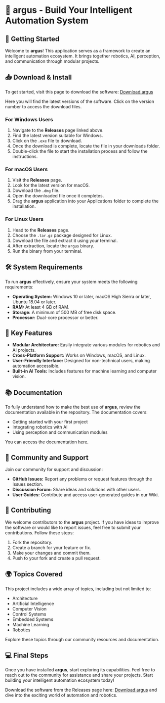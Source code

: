 # 🤖 argus - Build Your Intelligent Automation System

## 🚀 Getting Started
Welcome to **argus**! This application serves as a framework to create an intelligent automation ecosystem. It brings together robotics, AI, perception, and communication through modular projects.

## 📥 Download & Install
To get started, visit this page to download the software: [Download argus](https://github.com/KMadhanesh/argus/releases) 

Here you will find the latest versions of the software. Click on the version number to access the download files.

### For Windows Users
1. Navigate to the **Releases** page linked above.
2. Find the latest version suitable for Windows.
3. Click on the `.exe` file to download.
4. Once the download is complete, locate the file in your downloads folder.
5. Double-click the file to start the installation process and follow the instructions.

### For macOS Users
1. Visit the **Releases** page.
2. Look for the latest version for macOS.
3. Download the `.dmg` file.
4. Open the downloaded file once it completes.
5. Drag the **argus** application into your Applications folder to complete the installation.

### For Linux Users
1. Head to the **Releases** page.
2. Choose the `.tar.gz` package designed for Linux.
3. Download the file and extract it using your terminal.
4. After extraction, locate the `argus` binary.
5. Run the binary from your terminal.

## 🛠 System Requirements
To run **argus** effectively, ensure your system meets the following requirements:

- **Operating System:** Windows 10 or later, macOS High Sierra or later, Ubuntu 18.04 or later.
- **RAM:** At least 4 GB of RAM.
- **Storage:** A minimum of 500 MB of free disk space.
- **Processor:** Dual-core processor or better.

## 🌟 Key Features
- **Modular Architecture:** Easily integrate various modules for robotics and AI projects.
- **Cross-Platform Support:** Works on Windows, macOS, and Linux.
- **User-Friendly Interface:** Designed for non-technical users, making automation accessible.
- **Built-in AI Tools:** Includes features for machine learning and computer vision.

## 📚 Documentation
To fully understand how to make the best use of **argus**, review the documentation available in the repository. The documentation covers:

- Getting started with your first project
- Integrating robotics with AI
- Using perception and communication modules

You can access the documentation [here](https://github.com/KMadhanesh/argus/wiki).

## 🔗 Community and Support
Join our community for support and discussion:

- **GitHub Issues:** Report any problems or request features through the Issues section.
- **Discussion Forum:** Share ideas and solutions with other users.
- **User Guides:** Contribute and access user-generated guides in our Wiki.

## 🧩 Contributing
We welcome contributors to the **argus** project. If you have ideas to improve the software or would like to report issues, feel free to submit your contributions. Follow these steps:

1. Fork the repository.
2. Create a branch for your feature or fix.
3. Make your changes and commit them.
4. Push to your fork and create a pull request.

## 🌍 Topics Covered
This project includes a wide array of topics, including but not limited to:
- Architecture
- Artificial Intelligence
- Computer Vision
- Control Systems
- Embedded Systems
- Machine Learning
- Robotics

Explore these topics through our community resources and documentation.

## 💻 Final Steps
Once you have installed **argus**, start exploring its capabilities. Feel free to reach out to the community for assistance and share your projects. Start building your intelligent automation ecosystem today! 

Download the software from the Releases page here: [Download argus](https://github.com/KMadhanesh/argus/releases) and dive into the exciting world of automation and robotics.